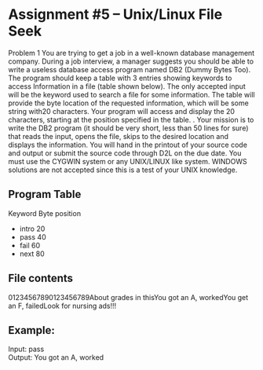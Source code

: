 # Assignment #5 – Unix/Linux File Seek
Problem 1 You are trying to get a job in a well-known database management company. During a job 
interview, a manager suggests you should be able to write a useless database access program named DB2 
(Dummy Bytes Too). The program should keep a table with 3 entries showing keywords to access 
Information in a file (table shown below). The only accepted input will be the keyword used to search a file 
for some information. The table will provide the byte location of the requested information, which will be 
some string with20 characters. Your program will access and display the 20 characters, starting at the 
position specified in the table. . Your mission is to write the DB2 program (it should be very short, less than 
50 lines for sure) that reads the input, opens the file, skips to the desired location and displays the 
information. You will hand in the printout of your source code and output or submit the source code through 
D2L on the due date. You must use the CYGWIN system or any UNIX/LINUX like system. WINDOWS 
solutions are not accepted since this is a test of your UNIX knowledge.

## Program Table 
Keyword Byte position
- intro 20
- pass 40
- fail 60
- next 80

## File contents
01234567890123456789About grades in thisYou got an A, workedYou get an F, failedLook for nursing ads!!!

## Example:
Input: pass\
Output: You got an A, worked
